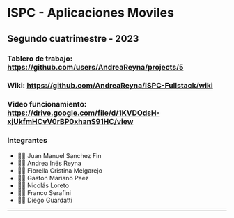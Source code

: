 # ISPC - Aplicaciones Moviles
## Segundo cuatrimestre - 2023

### Tablero de trabajo: https://github.com/users/AndreaReyna/projects/5

### Wiki: https://github.com/AndreaReyna/ISPC-Fullstack/wiki

### Video funcionamiento: https://drive.google.com/file/d/1KVDOdsH-xjUkfmHCvV0rBP0xhanS91HC/view

### Integrantes
* 👨‍💻 Juan Manuel Sanchez Fin
* 👩‍🏫 Andrea Inés Reyna
* 👩‍🏫 Fiorella Cristina Melgarejo
* 👨‍💻 Gaston Mariano Paez
* 👨‍💻 Nicolás Loreto
* 👨‍💻 Franco Serafini
* 👨‍💻 Diego Guardatti 

___
